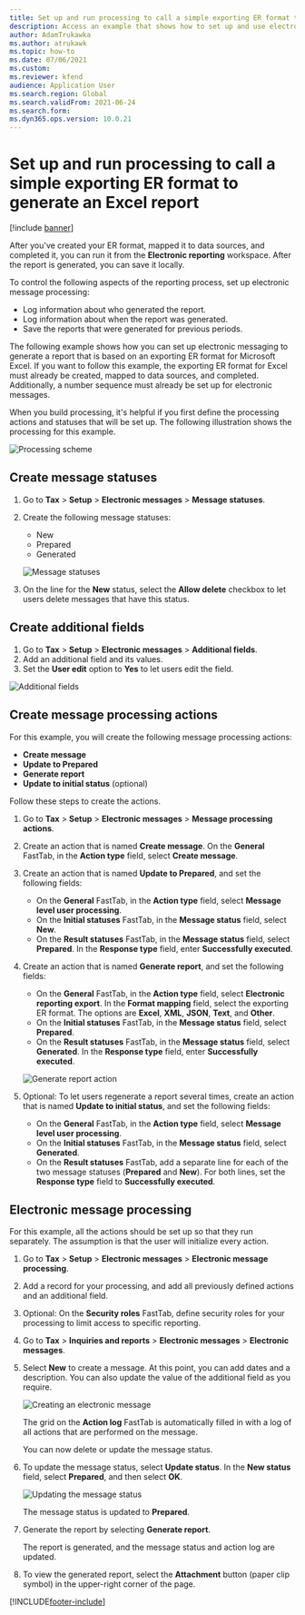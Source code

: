 ```yaml
---
title: Set up and run processing to call a simple exporting ER format to generate an Excel report
description: Access an example that shows how to set up and use electronic messages, including step-by-step processes for creating message statuses and additional fields.
author: AdamTrukawka
ms.author: atrukawk
ms.topic: how-to
ms.date: 07/06/2021
ms.custom: 
ms.reviewer: kfend
audience: Application User
ms.search.region: Global
ms.search.validFrom: 2021-06-24
ms.search.form: 
ms.dyn365.ops.version: 10.0.21
---
```


# Set up and run processing to call a simple exporting ER format to generate an Excel report

[!include [banner](../includes/banner.md)]

After you've created your ER format, mapped it to data sources, and completed it, you can run it from the **Electronic reporting** workspace. After the report is generated, you can save it locally.

To control the following aspects of the reporting process, set up electronic message processing:

- Log information about who generated the report.
- Log information about when the report was generated.
- Save the reports that were generated for previous periods.

The following example shows how you can set up electronic messaging to generate a report that is based on an exporting ER format for Microsoft Excel. If you want to follow this example, the exporting ER format for Excel must already be created, mapped to data sources, and completed. Additionally, a number sequence must already be set up for electronic messages.

When you build processing, it's helpful if you first define the processing actions and statuses that will be set up. The following illustration shows the processing for this example.

![Processing scheme](media/processing-scheme.png)

## Create message statuses

1. Go to **Tax** \> **Setup** \> **Electronic messages** \> **Message statuses**.
2. Create the following message statuses:

    - New
    - Prepared
    - Generated

    ![Message statuses](media/message-statuses.png)

3. On the line for the **New** status, select the **Allow delete** checkbox to let users delete messages that have this status.

## Create additional fields

1. Go to **Tax** \> **Setup** \> **Electronic messages** \> **Additional fields**.
2. Add an additional field and its values.
3. Set the **User edit** option to **Yes** to let users edit the field.

![Additional fields](media/additional-fields.png)

## Create message processing actions

For this example, you will create the following message processing actions:

- **Create message**
- **Update to Prepared**
- **Generate report**
- **Update to initial status** (optional)

Follow these steps to create the actions.

1. Go to **Tax** \> **Setup** \> **Electronic messages** \> **Message processing actions**.
2. Create an action that is named **Create message**. On the **General** FastTab, in the **Action type** field, select **Create message**.
3. Create an action that is named **Update to Prepared**, and set the following fields:

    - On the **General** FastTab, in the **Action type** field, select **Message level user processing**.
    - On the **Initial statuses** FastTab, in the **Message status** field, select **New**.
    - On the **Result statuses** FastTab, in the **Message status** field, select **Prepared**. In the **Response type** field, enter **Successfully executed**.

4. Create an action that is named **Generate report**, and set the following fields:

    - On the **General** FastTab, in the **Action type** field, select **Electronic reporting export**. In the **Format mapping** field, select the exporting ER format. The options are **Excel**, **XML**, **JSON**, **Text**, and **Other**.
    - On the **Initial statuses** FastTab, in the **Message status** field, select **Prepared**.
    - On the **Result statuses** FastTab, in the **Message status** field, select **Generated**. In the **Response type** field, enter **Successfully executed**.

    ![Generate report action](media/generate-report-action.png)

5. Optional: To let users regenerate a report several times, create an action that is named **Update to initial status**, and set the following fields:

    - On the **General** FastTab, in the **Action type** field, select **Message level user processing**.
    - On the **Initial statuses** FastTab, in the **Message status** field, select **Generated**.
    - On the **Result statuses** FastTab, add a separate line for each of the two message statuses (**Prepared** and **New**). For both lines, set the **Response type** field to **Successfully executed**.

## Electronic message processing

For this example, all the actions should be set up so that they run separately. The assumption is that the user will initialize every action.

1. Go to **Tax** \> **Setup** \> **Electronic messages** \> **Electronic message processing**.
2. Add a record for your processing, and add all previously defined actions and an additional field.
3. Optional: On the **Security roles** FastTab, define security roles for your processing to limit access to specific reporting.
4. Go to **Tax** \> **Inquiries and reports** \> **Electronic messages** \> **Electronic messages**.
5. Select **New** to create a message. At this point, you can add dates and a description. You can also update the value of the additional field as you require.

    ![Creating an electronic message](media/create-electronic-message.png)

    The grid on the **Action log** FastTab is automatically filled in with a log of all actions that are performed on the message.

    You can now delete or update the message status. 

6. To update the message status, select **Update status**. In the **New status** field, select **Prepared**, and then select **OK**.

    ![Updating the message status](media/update-status.png)

    The message status is updated to **Prepared**.

7. Generate the report by selecting **Generate report**.

    The report is generated, and the message status and action log are updated.

8. To view the generated report, select the **Attachment** button (paper clip symbol) in the upper-right corner of the page.

[!INCLUDE[footer-include](../../includes/footer-banner.md)]
